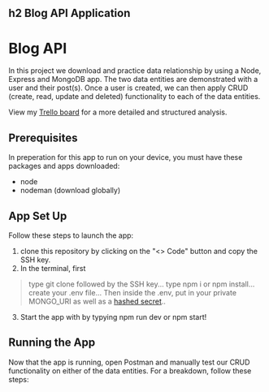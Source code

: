## h2 Blog API Application
# Blog API
In this project we download and practice data relationship by using a Node, Express and MongoDB app. The two data entities are demonstrated with a user and their post(s). Once a user is created, we can then apply CRUD (create, read, update and deleted) functionality to each of the data entities. 

View my [Trello board](https://trello.com/b/a2z1tiWO/unit-2-project) for a more detailed and structured analysis. 
## Prerequisites 
In preperation for this app to run on your device, you must have these packages and apps downloaded:
- node
- nodeman (download globally)
## App Set Up 
Follow these steps to launch the app:
1. clone this repository by clicking on the "<> Code" button and copy the SSH key. 
2. In the terminal, first 
>type git clone followed by the SSH key...
>type npm i or npm install...
>create your .env file...
>Then inside the .env, put in your private MONGO_URI as well as a [hashed secret](https://emn178.github.io/online-tools/sha256.html)..
3. Start the app with by typying npm run dev or npm start!
## Running the App
Now that the app is running, open Postman and manually test our CRUD functionality on either of the data entities. For a breakdown, follow these steps:






